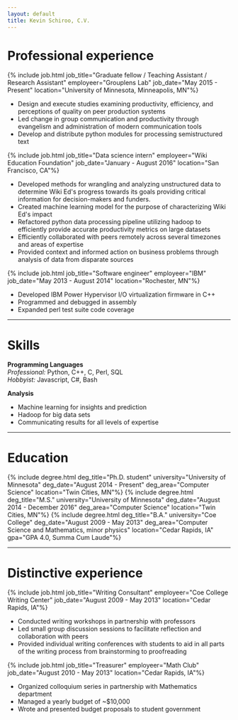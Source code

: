 ```yaml
---
layout: default
title: Kevin Schiroo, C.V.
---
```


# Professional experience #
{% include job.html job_title="Graduate fellow / Teaching Assistant / Research Assistant"
                    employeer="Grouplens Lab"
                    job_date="May 2015 - Present"
                    location="University of Minnesota, Minneapolis, MN"%}
 - Design and execute studies examining productivity, efficiency, and
   perceptions of quality on peer production systems
 - Led change in group communication and productivity through evangelism and
   administration of modern communication tools
 - Develop and distribute python modules for processing semistructured text

{% include job.html job_title="Data science intern"
                    employeer="Wiki Education Foundation"
                    job_date="January - August 2016"
                    location="San Francisco, CA"%}
- Developed methods for wrangling and analyzing unstructured data to determine
  Wiki Ed's progress towards its goals providing critical information for
  decision-makers and funders.
- Created machine learning model for the purpose of characterizing Wiki Ed's
  impact
- Refactored python data processing pipeline utilizing hadoop to efficiently
  provide accurate productivity metrics on large datasets
- Efficiently collaborated with peers remotely across several timezones and
  areas of expertise
- Provided context and informed action on business problems through analysis
  of data from disparate sources

{% include job.html job_title="Software engineer"
                   employeer="IBM"
                   job_date="May 2013 - August 2014"
                   location="Rochester, MN"%}
- Developed IBM Power Hypervisor I/O virtualization firmware in C++
- Programmed and debugged in assembly
- Expanded perl test suite code coverage

---------------------------

# Skills #

__Programming Languages__  
_Professional:_ Python, C++, C, Perl, SQL  
_Hobbyist:_ Javascript, C#, Bash

__Analysis__

- Machine learning for insights and prediction
- Hadoop for big data sets
- Communicating results for all levels of expertise

---------------------------

# Education #
{% include degree.html deg_title="Ph.D. student"
                       university="University of Minnesota"
                       deg_date="August 2014 - Present"
                       deg_area="Computer Science"
                       location="Twin Cities, MN"%}
{% include degree.html deg_title="M.S."
                       university="University of Minnesota"
                       deg_date="August 2014 - December 2016"
                       deg_area="Computer Science"
                       location="Twin Cities, MN"%}
{% include degree.html deg_title="B.A."
                       university="Coe College"
                       deg_date="August 2009 - May 2013"
                       deg_area="Computer Science and Mathematics, minor physics"
                       location="Cedar Rapids, IA"
                       gpa="GPA 4.0, Summa Cum Laude"%}

---------------------------

# Distinctive experience #
{% include job.html job_title="Writing Consultant"
                   employeer="Coe College Writing Center"
                   job_date="August 2009 - May 2013"
                   location="Cedar Rapids, IA"%}
- Conducted writing workshops in partnership with professors
- Led small group discussion sessions to facilitate reflection and collaboration
  with peers
- Provided individual writing conferences with students to aid in all parts of
  the writing process from brainstorming to proofreading

{% include job.html job_title="Treasurer"
                   employeer="Math Club"
                   job_date="August 2010 - May 2013"
                   location="Cedar Rapids, IA"%}
- Organized colloquium series in partnership with Mathematics department
- Managed a yearly budget of ~$10,000
- Wrote and presented budget proposals to student government
